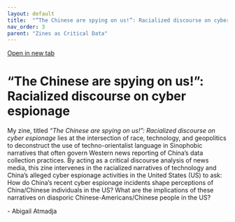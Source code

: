 ```yaml
---
layout: default
title:  "“The Chinese are spying on us!”: Racialized discourse on cyber espionage"
nav_order: 3
parent: "Zines as Critical Data"
---
```


<div class="container">
<div class="flipbook" style="z-index: 7">
<div class="sheet" style="background-image:url(../assets/img/zines/the_chinese_are_spying_on_us/page1.png); background-size: 100% 100%;"></div>
<div class="sheet" style="background-image:url(../assets/img/zines/the_chinese_are_spying_on_us/page2.png); background-size: 100% 100%;"></div>
<div class="sheet" style="background-image:url(../assets/img/zines/the_chinese_are_spying_on_us/page3.png); background-size: 100% 100%;"></div>
<div class="sheet" style="background-image:url(../assets/img/zines/the_chinese_are_spying_on_us/page4.png); background-size: 100% 100%;"></div>
<div class="sheet" style="background-image:url(../assets/img/zines/the_chinese_are_spying_on_us/page5.png); background-size: 100% 100%;"></div>
<div class="sheet" style="background-image:url(../assets/img/zines/the_chinese_are_spying_on_us/page6.png); background-size: 100% 100%;"></div>
<div class="sheet" style="background-image:url(../assets/img/zines/the_chinese_are_spying_on_us/page7.png); background-size: 100% 100%;"></div>
<div class="sheet" style="background-image:url(../assets/img/zines/the_chinese_are_spying_on_us/page8.png); background-size: 100% 100%;"></div>
<div class="sheet" style="background-image:url(../assets/img/zines/the_chinese_are_spying_on_us/page9.png); background-size: 100% 100%;"></div>
<div class="sheet" style="background-image:url(../assets/img/zines/the_chinese_are_spying_on_us/page10.png); background-size: 100% 100%;"></div>
<div class="sheet" style="background-image:url(../assets/img/zines/the_chinese_are_spying_on_us/page11.png); background-size: 100% 100%;"></div>
<div class="sheet" style="background-image:url(../assets/img/zines/the_chinese_are_spying_on_us/page12.png); background-size: 100% 100%;"></div>
<div class="sheet" style="background-image:url(../assets/img/zines/the_chinese_are_spying_on_us/page13.png); background-size: 100% 100%;"></div>
<div class="sheet" style="background-image:url(../assets/img/zines/the_chinese_are_spying_on_us/page14.png); background-size: 100% 100%;"></div>
<div class="sheet" style="background-image:url(../assets/img/zines/the_chinese_are_spying_on_us/page15.png); background-size: 100% 100%;"></div>
<div class="sheet" style="background-image:url(../assets/img/zines/the_chinese_are_spying_on_us/page16.png); background-size: 100% 100%;"></div>
<div class="sheet" style="background-image:url(../assets/img/zines/the_chinese_are_spying_on_us/page17.png); background-size: 100% 100%;"></div>
<div class="sheet" style="background-image:url(../assets/img/zines/the_chinese_are_spying_on_us/page18.png); background-size: 100% 100%;"></div>
<div class="sheet" style="background-image:url(../assets/img/zines/the_chinese_are_spying_on_us/page19.png); background-size: 100% 100%;"></div>
<div class="sheet" style="background-image:url(../assets/img/zines/the_chinese_are_spying_on_us/page20.png); background-size: 100% 100%;"></div>
</div>
</div>

<a href="the-chinese-are-spying-on-us-zine" target="_blank">Open in new tab</a>

# “The Chinese are spying on us!”: Racialized discourse on cyber espionage

My zine, titled *“The Chinese are spying on us!”: Racialized discourse on cyber espionage* lies at the intersection of race, technology, and geopolitics to deconstruct the use of techno-orientalist language in Sinophobic narratives that often govern Western news reporting of China’s data collection practices. By acting as a critical discourse analysis of news media, this zine intervenes in the racialized narratives of technology and China’s alleged cyber espionage activities in the United States (US) to ask: How do China’s recent cyber espionage incidents shape perceptions of China/Chinese individuals in the US? What are the implications of these narratives on diasporic Chinese-Americans/Chinese people in the US? 

\- Abigail Atmadja















<script type="text/javascript" src="../turnjs4/extras/jquery.min.1.7.js"></script>
<script type="text/javascript" src="../turnjs4/extras/modernizr.2.5.3.min.js"></script>



<script type="text/javascript">

function loadApp() {
	$('.flipbook').turn({
			width: $('.container').width() ,
			height: $('.container').width()*0.697777778,
			elevation: 0,
			gradients: true,
			autoCenter: true
	});
}

yepnope({
	test : Modernizr.csstransforms,
	yep: ['../turnjs4/lib/turn.js'],
	nope: ['../turnjs4/lib/turn.html4.min.js'],
	both: ['../turnjs4/flipbook.css'],
	complete: loadApp
});

$( window ).on( "resize", function() {
  $('.flipbook').turn('size', $('.container').width(), $('.container').width()*0.697777778)
} );

</script>
